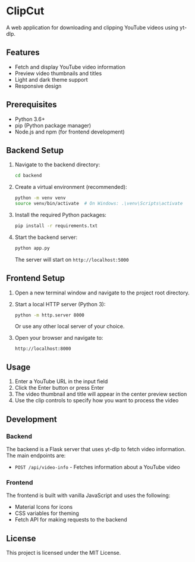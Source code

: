 # ClipCut

A web application for downloading and clipping YouTube videos using yt-dlp.

## Features

- Fetch and display YouTube video information
- Preview video thumbnails and titles
- Light and dark theme support
- Responsive design

## Prerequisites

- Python 3.6+
- pip (Python package manager)
- Node.js and npm (for frontend development)

## Backend Setup

1. Navigate to the backend directory:
   ```bash
   cd backend
   ```

2. Create a virtual environment (recommended):
   ```bash
   python -m venv venv
   source venv/bin/activate  # On Windows: .\venv\Scripts\activate
   ```

3. Install the required Python packages:
   ```bash
   pip install -r requirements.txt
   ```

4. Start the backend server:
   ```bash
   python app.py
   ```
   The server will start on `http://localhost:5000`

## Frontend Setup

1. Open a new terminal window and navigate to the project root directory.

2. Start a local HTTP server (Python 3):
   ```bash
   python -m http.server 8000
   ```
   Or use any other local server of your choice.

3. Open your browser and navigate to:
   ```
   http://localhost:8000
   ```

## Usage

1. Enter a YouTube URL in the input field
2. Click the Enter button or press Enter
3. The video thumbnail and title will appear in the center preview section
4. Use the clip controls to specify how you want to process the video

## Development

### Backend

The backend is a Flask server that uses yt-dlp to fetch video information. The main endpoints are:

- `POST /api/video-info` - Fetches information about a YouTube video

### Frontend

The frontend is built with vanilla JavaScript and uses the following:
- Material Icons for icons
- CSS variables for theming
- Fetch API for making requests to the backend

## License

This project is licensed under the MIT License.
